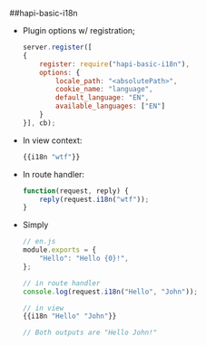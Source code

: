 ##hapi-basic-i18n

* Plugin options w/ registration;

	```js
	server.register([
    {
        register: require("hapi-basic-i18n"),
        options: {
			locale_path: "<absolutePath>",
			cookie_name: "language",
			default_language: "EN",
			available_languages: ["EN"]
        }
    }], cb);
    
   ```

* In view context:

	```js
	{{i18n "wtf"}}
	```

* In route handler:

	```js
	function(request, reply) {
		reply(request.i18n("wtf"));
	}
	```




* Simply

	```js
	// en.js
	module.exports = {
		"Hello": "Hello {0}!",
	};
	
	// in route handler
	console.log(request.i18n("Hello", "John"));
	
	// in view 
	{{i18n "Hello" "John"}}
	
	// Both outputs are "Hello John!"
	```
	
	



